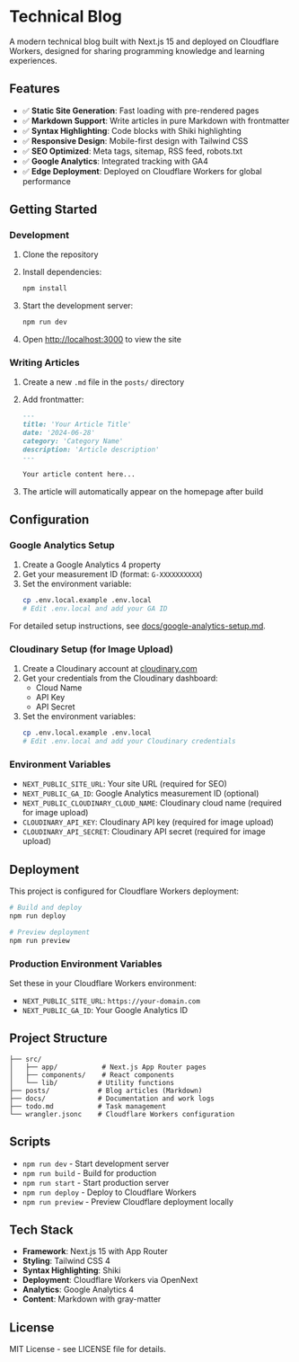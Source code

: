 # Technical Blog

A modern technical blog built with Next.js 15 and deployed on Cloudflare Workers, designed for sharing programming knowledge and learning experiences.

## Features

- ✅ **Static Site Generation**: Fast loading with pre-rendered pages
- ✅ **Markdown Support**: Write articles in pure Markdown with frontmatter
- ✅ **Syntax Highlighting**: Code blocks with Shiki highlighting
- ✅ **Responsive Design**: Mobile-first design with Tailwind CSS
- ✅ **SEO Optimized**: Meta tags, sitemap, RSS feed, robots.txt
- ✅ **Google Analytics**: Integrated tracking with GA4
- ✅ **Edge Deployment**: Deployed on Cloudflare Workers for global performance

## Getting Started

### Development

1. Clone the repository
2. Install dependencies:
   ```bash
   npm install
   ```

3. Start the development server:
   ```bash
   npm run dev
   ```

4. Open [http://localhost:3000](http://localhost:3000) to view the site

### Writing Articles

1. Create a new `.md` file in the `posts/` directory
2. Add frontmatter:
   ```markdown
   ---
   title: 'Your Article Title'
   date: '2024-06-28'
   category: 'Category Name'
   description: 'Article description'
   ---
   
   Your article content here...
   ```

3. The article will automatically appear on the homepage after build

## Configuration

### Google Analytics Setup

1. Create a Google Analytics 4 property
2. Get your measurement ID (format: `G-XXXXXXXXXX`)
3. Set the environment variable:
   ```bash
   cp .env.local.example .env.local
   # Edit .env.local and add your GA ID
   ```

For detailed setup instructions, see [docs/google-analytics-setup.md](docs/google-analytics-setup.md).

### Cloudinary Setup (for Image Upload)

1. Create a Cloudinary account at [cloudinary.com](https://cloudinary.com)
2. Get your credentials from the Cloudinary dashboard:
   - Cloud Name
   - API Key
   - API Secret
3. Set the environment variables:
   ```bash
   cp .env.local.example .env.local
   # Edit .env.local and add your Cloudinary credentials
   ```

### Environment Variables

- `NEXT_PUBLIC_SITE_URL`: Your site URL (required for SEO)
- `NEXT_PUBLIC_GA_ID`: Google Analytics measurement ID (optional)
- `NEXT_PUBLIC_CLOUDINARY_CLOUD_NAME`: Cloudinary cloud name (required for image upload)
- `CLOUDINARY_API_KEY`: Cloudinary API key (required for image upload)
- `CLOUDINARY_API_SECRET`: Cloudinary API secret (required for image upload)

## Deployment

This project is configured for Cloudflare Workers deployment:

```bash
# Build and deploy
npm run deploy

# Preview deployment
npm run preview
```

### Production Environment Variables

Set these in your Cloudflare Workers environment:
- `NEXT_PUBLIC_SITE_URL`: `https://your-domain.com`
- `NEXT_PUBLIC_GA_ID`: Your Google Analytics ID

## Project Structure

```
├── src/
│   ├── app/           # Next.js App Router pages
│   ├── components/    # React components
│   └── lib/          # Utility functions
├── posts/            # Blog articles (Markdown)
├── docs/             # Documentation and work logs
├── todo.md           # Task management
└── wrangler.jsonc    # Cloudflare Workers configuration
```

## Scripts

- `npm run dev` - Start development server
- `npm run build` - Build for production
- `npm run start` - Start production server
- `npm run deploy` - Deploy to Cloudflare Workers
- `npm run preview` - Preview Cloudflare deployment locally

## Tech Stack

- **Framework**: Next.js 15 with App Router
- **Styling**: Tailwind CSS 4
- **Syntax Highlighting**: Shiki
- **Deployment**: Cloudflare Workers via OpenNext
- **Analytics**: Google Analytics 4
- **Content**: Markdown with gray-matter

## License

MIT License - see LICENSE file for details.